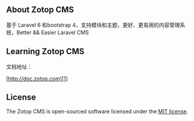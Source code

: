 ## About Zotop CMS

基于 Laravel 6 和bootstrap 4，支持模块和主题，更好、更易用的内容管理系统，Better && Easier Laravel CMS

## Learning Zotop CMS

文档地址：

[http://doc.zotop.com][1]

## License

The Zotop CMS is open-sourced software licensed under the [MIT license](http://opensource.org/licenses/MIT).


[1]: http://doc.zotop.com
